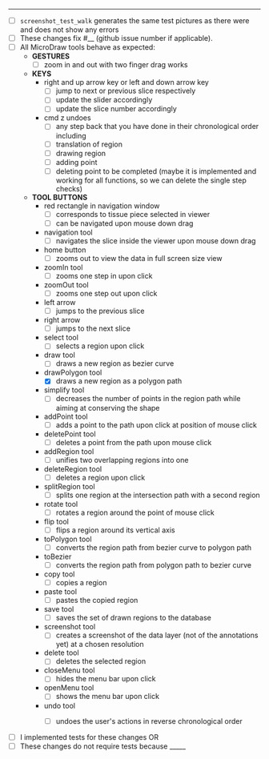 <!-- Thank you so much for your contribution to MicroDraw! <3 -->

<!-- Please find a short title for your pull request and describe your changes on the following line: -->


---
<!-- Please go through our check list and replace each `[ ]` by `[X]` when the step is complete, and replace `__` with appropriate data: -->
- [ ] `screenshot_test_walk` generates the same test pictures as there were and does not show any errors
- [ ] These changes fix #__ (github issue number if applicable).
- [ ] All MicroDraw tools behave as expected:
    * **GESTURES**
        - [ ] zoom in and out with two finger drag works
    * **KEYS**
        * right and up arrow key or left and down arrow key
            - [ ] jump to next or previous slice respectively
            - [ ] update the slider accordingly
            - [ ] update the slice number accordingly
        * cmd z undoes
            - [ ] any step back that you have done in their chronological order including
            - [ ] translation of region
            - [ ] drawing region
            - [ ] adding point
            - [ ] deleting point
        to be completed (maybe it is implemented and working for all functions, so we can delete the single step checks)
    * **TOOL BUTTONS**
        * red rectangle in navigation window
            - [ ] corresponds to tissue piece selected in viewer
            - [ ] can be navigated upon mouse down drag
        * navigation tool
            - [ ] navigates the slice inside the viewer upon mouse down drag
        * home button
            - [ ] zooms out to view the data in full screen size view
        * zoomIn tool
            - [ ] zooms one step in upon click
        * zoomOut tool
            - [ ] zooms one step out upon click
        * left arrow
            - [ ] jumps to the previous slice
        * right arrow
            - [ ] jumps to the next slice
        * select tool
            - [ ] selects a region upon click
        * draw tool
            - [ ] draws a new region as bezier curve
        * drawPolygon tool
            - [x] draws a new region as a polygon path
        * simplify tool
            - [ ] decreases the number of points in the region path while aiming at conserving the shape
        * addPoint tool
            - [ ] adds a point to the path upon click at position of mouse click
        * deletePoint tool
            - [ ] deletes a point from the path upon mouse click
        * addRegion tool
            - [ ] unifies two overlapping regions into one
        * deleteRegion tool
            - [ ] deletes a region upon click
        * splitRegion tool
            - [ ] splits one region at the intersection path with a second region
        * rotate tool
            - [ ] rotates a region around the point of mouse click
        * flip tool
            - [ ] flips a region around its vertical axis
        * toPolygon tool
            - [ ] converts the region path from bezier curve to polygon path
        * toBezier
            - [ ] converts the region path from polygon path to bezier curve
        * copy tool
            - [ ] copies a region
        * paste tool
            - [ ] pastes the copied region
        * save tool
            - [ ] saves the set of drawn regions to the database
        * screenshot tool
            - [ ] creates a screenshot of the data layer (not of the annotations yet) at a chosen resolution
        * delete tool
            - [ ] deletes the selected region
        * closeMenu tool
            - [ ] hides the menu bar upon click
        * openMenu tool
            - [ ] shows the menu bar upon click
        * undo tool
            - [ ] undoes the user's actions in reverse chronological order


<!-- Either: -->
- [ ] I implemented tests for these changes OR
- [ ] These changes do not require tests because _____

<!-- Also, please make sure that "Allow edits from maintainers" checkbox is checked, so that we can help you if you get stuck somewhere along the way.-->

<!-- Pull requests that do not address these steps are welcome, but they will require additional verification as part of the review process. -->

<!-- Again, many many thanks for your work! \ö/ -->

